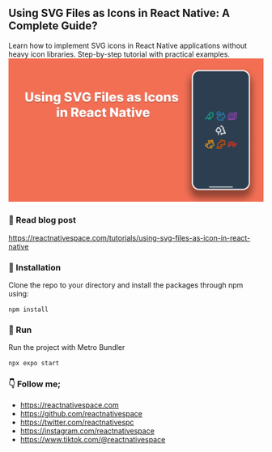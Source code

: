 ## Using SVG Files as Icons in React Native: A Complete Guide?

Learn how to implement SVG icons in React Native applications without heavy icon libraries. Step-by-step tutorial with practical examples.
![Screenshot](screenshot.png)

### 📖 Read blog post
https://reactnativespace.com/tutorials/using-svg-files-as-icon-in-react-native

### 📘 Installation
Clone the repo to your directory and install the packages through npm using:
```
npm install
```

### 🔬 Run
Run the project with Metro Bundler
```
npx expo start
```

### 👇 Follow me;
- https://reactnativespace.com
- https://github.com/reactnativespace
- https://twitter.com/reactnativespc
- https://instagram.com/reactnativespace
- https://www.tiktok.com/@reactnativespace
